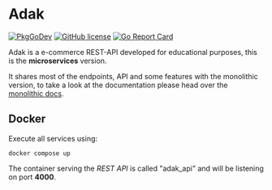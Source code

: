 # Adak

[![PkgGoDev](https://pkg.go.dev/badge/github.com/GGP1/adak)](https://pkg.go.dev/github.com/GGP1/adak)
[![GitHub license](https://img.shields.io/badge/license-MIT-blue.svg)](https://github.com/GGP1/adak/blob/master/LICENSE)
[![Go Report Card](https://goreportcard.com/badge/github.com/GGP1/adak)](https://goreportcard.com/report/github.com/GGP1/adak)

Adak is a e-commerce REST-API developed for educational purposes, this is the **microservices** version.

It shares most of the endpoints, API and some features with the monolithic version, to take a look at the documentation please head over the [monolithic docs](https://github.com/GGP1/adak).

## Docker

Execute all services using:

```
docker compose up
```

The container serving the *REST API* is called "adak_api" and will be listening on port **4000**.